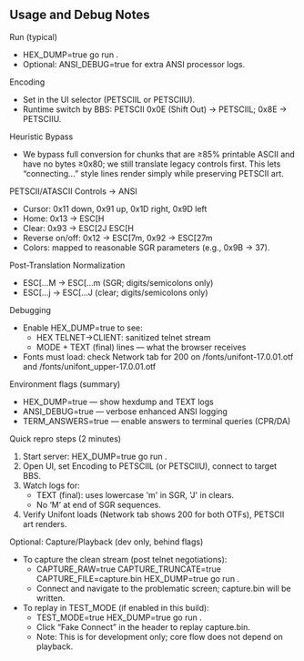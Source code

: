 Usage and Debug Notes
---------------------

Run (typical)
- HEX_DUMP=true go run .
- Optional: ANSI_DEBUG=true for extra ANSI processor logs.

Encoding
- Set in the UI selector (PETSCIIL or PETSCIIU).
- Runtime switch by BBS: PETSCII 0x0E (Shift Out) → PETSCIIL; 0x8E → PETSCIIU.

Heuristic Bypass
- We bypass full conversion for chunks that are ≥85% printable ASCII and have no bytes ≥0x80; we still translate legacy controls first. This lets “connecting…” style lines render simply while preserving PETSCII art.

PETSCII/ATASCII Controls → ANSI
- Cursor: 0x11 down, 0x91 up, 0x1D right, 0x9D left
- Home: 0x13 → ESC[H
- Clear: 0x93 → ESC[2J ESC[H
- Reverse on/off: 0x12 → ESC[7m, 0x92 → ESC[27m
- Colors: mapped to reasonable SGR parameters (e.g., 0x9B → 37).

Post-Translation Normalization
- ESC[…M → ESC[…m (SGR; digits/semicolons only)
- ESC[…j → ESC[…J (clear; digits/semicolons only)

Debugging
- Enable HEX_DUMP=true to see:
  - HEX TELNET->CLIENT: sanitized telnet stream
  - MODE + TEXT (final) lines — what the browser receives
- Fonts must load: check Network tab for 200 on /fonts/unifont-17.0.01.otf and /fonts/unifont_upper-17.0.01.otf

Environment flags (summary)
- HEX_DUMP=true — show hexdump and TEXT logs
- ANSI_DEBUG=true — verbose enhanced ANSI logging
- TERM_ANSWERS=true — enable answers to terminal queries (CPR/DA)

Quick repro steps (2 minutes)
1) Start server: HEX_DUMP=true go run .
2) Open UI, set Encoding to PETSCIIL (or PETSCIIU), connect to target BBS.
3) Watch logs for:
   - TEXT (final): uses lowercase 'm' in SGR, 'J' in clears.
   - No ‘M’ at end of SGR sequences.
4) Verify Unifont loads (Network tab shows 200 for both OTFs), PETSCII art renders.

Optional: Capture/Playback (dev only, behind flags)
- To capture the clean stream (post telnet negotiations):
  - CAPTURE_RAW=true CAPTURE_TRUNCATE=true CAPTURE_FILE=capture.bin HEX_DUMP=true go run .
  - Connect and navigate to the problematic screen; capture.bin will be written.
- To replay in TEST_MODE (if enabled in this build):
  - TEST_MODE=true HEX_DUMP=true go run .
  - Click “Fake Connect” in the header to replay capture.bin.
  - Note: This is for development only; core flow does not depend on playback.

